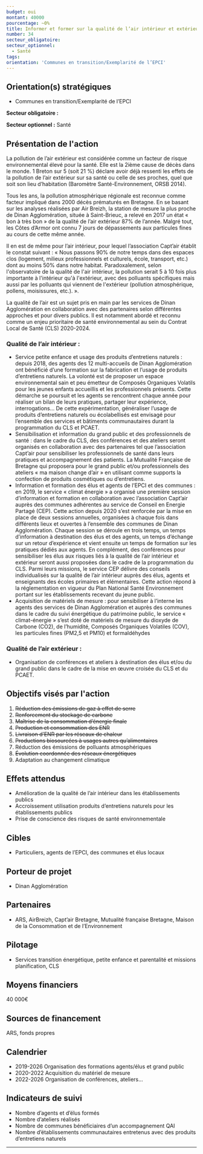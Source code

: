 ```yaml
---
budget: oui
montant: 40000
pourcentage: ~0%
title: Informer et former sur la qualité de l’air intérieur et extérieur
number: 34
secteur_obligatoire:
secteur_optionnel:
  - Santé
tags:
orientation: 'Communes en transition/Exemplarité de l’EPCI'
---
```


## Orientation(s) stratégiques

- Communes en transition/Exemplarité de l’EPCI

**Secteur obligatoire :**

**Secteur optionnel :** Santé

## Présentation de l'action

La pollution de l’air extérieur est considérée comme un facteur de risque environnemental élevé pour la santé. Elle est la 2ième cause de décès dans le monde. 1 Breton sur 5 (soit 21 %) déclare avoir déjà ressenti les effets de la pollution de l’air extérieur sur sa santé ou celle de ses proches, quel que soit son lieu d’habitation (Baromètre Santé-Environnement, ORSB 2014).

Tous les ans, la pollution atmosphérique régionale est reconnue comme facteur impliqué dans 2000 décès prématurés en Bretagne. En se basant sur les analyses réalisées par Air Breizh, la station de mesure la plus proche de Dinan Agglomération, située à Saint-Brieuc, a relevé en 2017 un état « bon à très bon » de la qualité de l’air extérieur 87% de l’année. Malgré tout, les Côtes d’Armor ont connu 7 jours de dépassements aux particules fines au cours de cette même année.

Il en est de même pour l’air intérieur, pour lequel l’association Capt’air établit le constat suivant : « Nous passons 90% de notre temps dans des espaces clos (logement, milieux professionnels et culturels, école, transport, etc.) dont au moins 50% dans notre habitat. Paradoxalement, selon l'observatoire de la qualité de l'air intérieur, la pollution serait 5 à 10 fois plus importante à l'intérieur qu'à l'extérieur, avec des polluants spécifiques mais aussi par les polluants qui viennent de l'extérieur (pollution atmosphérique, pollens, moisissures, etc.). ».

La qualité de l’air est un sujet pris en main par les services de Dinan Agglomération en collaboration avec des partenaires selon différentes approches et pour divers publics. Il est notamment abordé et reconnu comme un enjeu prioritaire de santé environnemental au sein du Contrat Local de Santé (CLS) 2020-2024.

### Qualité de l’air intérieur :
- Service petite enfance et usage des produits d’entretiens naturels : depuis 2018, des
agents des 12 multi-accueils de Dinan Agglomération ont bénéficié d’une formation sur la fabrication et l’usage de produits d’entretiens naturels. La volonté est de proposer un espace environnemental sain et peu émetteur de Composés Organiques Volatils pour les jeunes enfants accueillis et les professionnels présents. Cette démarche se poursuit et les agents se rencontrent chaque année pour réaliser un bilan de leurs pratiques, partager leur expérience, interrogations... De cette expérimentation, généraliser l’usage de produits d’entretiens naturels ou écolabellisés est envisagé pour l’ensemble des services et bâtiments communautaires durant la programmation du CLS et PCAET.
- Sensibilisation et information du grand public et des professionnels de santé : dans le cadre du CLS, des conférences et des ateliers seront organisés en collaboration avec des partenaires tel que l’association Capt’air pour sensibiliser les professionnels de santé dans leurs pratiques et accompagnement des patients. La Mutualité Française de Bretagne qui proposera pour le grand public et/ou professionnels des ateliers « ma maison change d’air » en utilisant comme supports la confection de produits cosmétiques ou d’entretiens.
- Information et formation des élus et agents de l’EPCI et des communes : en 2019, le service « climat énergie » a organisé une première session d’information et formation en collaboration avec l’association Capt’air auprès des communes adhérentes au service de Conseil en Energie Partagé (CEP). Cette action depuis 2020 s’est renforcée par la mise en place de deux sessions annuelles, organisées à chaque fois dans différents lieux et ouvertes à l’ensemble des communes de Dinan Agglomération. Chaque session se déroule en trois temps, un temps d’information à destination des élus et des agents, un temps d’échange sur un retour d’expérience et vient ensuite un temps de formation sur les pratiques dédiés aux agents. En complément, des conférences pour sensibiliser les élus aux risques liés à la qualité de l’air intérieur et extérieur seront aussi proposées dans le cadre de la programmation du CLS.
Parmi leurs missions, le service CEP délivre des conseils individualisés sur la qualité de l’air intérieur auprès des élus, agents et enseignants des écoles primaires et élémentaires. Cette action répond à la réglementation en vigueur du Plan National Santé Environnement portant sur les établissements recevant du jeune public.
- Acquisition de matériels de mesure : pour sensibiliser à l’interne les agents des services de Dinan Agglomération et auprès des communes dans le cadre du suivi énergétique du patrimoine public, le service « climat-énergie » s’est doté de matériels de mesure du dioxyde de Carbone (CO2), de l’humidité, Composés Organiques Volatiles (COV), les particules fines (PM2,5 et PM10) et formaldéhydes

###  Qualité de l’air extérieur :
- Organisation de conférences et ateliers à destination des élus et/ou du grand public dans le cadre de la mise en œuvre croisée du CLS et du PCAET.

## Objectifs visés par l'action

1. ~~Réduction des émissions de gaz à effet de serre~~
2. ~~Renforcement du stockage de carbone~~
3. ~~Maîtrise de la consommation d’énergie finale~~
4. ~~Production et consommation des ENR~~
5. ~~Livraison d’ENR par les réseaux de chaleur~~
6. ~~Productions biosourcées à usages autres qu’alimentaires~~
7. Réduction des émissions de polluants atmosphériques
8. ~~Évolution coordonnée des réseaux énergétiques~~
9. Adaptation au changement climatique

## Effets attendus

- Amélioration de la qualité de l’air intérieur dans les établissements publics
- Accroissement utilisation produits d’entretiens naturels pour les établissements publics
- Prise de conscience des risques de santé environnementale

## Cibles

- Particuliers, agents de l’EPCI, des communes et élus locaux

## Porteur de projet

- Dinan Agglomération

## Partenaires

- ARS, AirBreizh, Capt’air Bretagne,  Mutualité française Bretagne, Maison de la Consommation et de l’Environnement

## Pilotage

- Services transition énergétique, petite enfance et parentalité et missions planification, CLS

## Moyens financiers

40 000€

## Sources de financement

ARS, fonds propres

## Calendrier

- 2019-2026 Organisation des formations agents/élus et grand public
- 2020-2022 Acquisition du matériel de mesure
- 2022-2026 Organisation de conférences, ateliers...

## Indicateurs de suivi

- Nombre d’agents et d’élus formés
- Nombre d’ateliers réalisés
- Nombre de communes bénéficiaires d’un accompagnement QAI
- Nombre d’établissements communautaires entretenus avec des produits d’entretiens naturels

---
